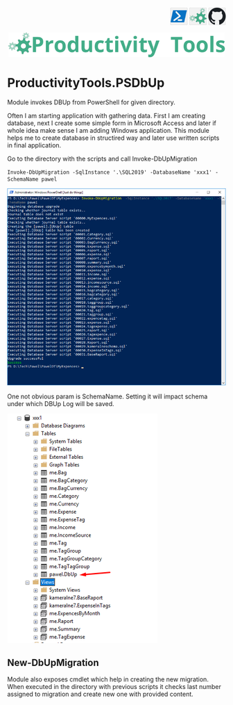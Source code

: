 ﻿<!--Category:Powershell--> 
 <p align="right">
    <a href="https://www.powershellgallery.com/packages/ProductivityTools.PSDbUp/"><img src="Images/Header/Powershell_border_40px.png" /></a>
    <a href="http://productivitytools.tech/psdbup/"><img src="Images/Header/ProductivityTools_green_40px_2.png" /><a> 
    <a href="https://github.com/pwujczyk/ProductivityTools.PSDbUp"><img src="Images/Header/Github_border_40px.png" /></a>
</p>
<p align="center">
    <a href="http://productivitytools.tech/">
        <img src="Images/Header/LogoTitle_green_500px.png" />
    </a>
</p>

# ProductivityTools.PSDbUp

Module invokes DBUp from PowerShell for  given directory.

Often I am starting application with gathering data. First I am creating database, next I create some simple form in Microsoft Access and later if whole idea make sense I am adding Windows application. This module helps me to create database in structired way and later use written scripts in final application.

Go to the directory with the scripts and call  Invoke-DbUpMigration

```
Invoke-DbUpMigration -SqlInstance '.\SQL2019' -DatabaseName 'xxx1' -SchemaName pawel
```

![Lock screen](Images/DBUp.png)

One not obvious param is SchemaName. Setting it will impact schema under which DBUp Log will be saved.

![Lock screen](Images/schema.png)

## New-DbUpMigration

Module also exposes cmdlet which help in creating the new migration. When executed in the directory with previous scripts it checks last number assigned to migration and create new one with provided content.
